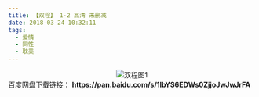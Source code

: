 ```yaml
---
title: 【双程】 1-2 高清 未删减
date: 2018-03-24 10:32:11
tags:
  - 爱情
  - 同性
  - 耽美
---
```


<div align=center>
	<img src="/assets/images/a/shuang-cheng/1.jpg" alt="双程图1">
</div>
<!-- more -->
百度网盘下载链接：
<b>https://pan.baidu.com/s/1lbYS6EDWs0ZjjoJwJwJrFA</b>
